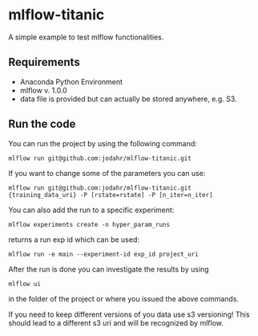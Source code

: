 # mlflow-titanic
A simple example to test mlflow functionalities.

## Requirements
- Anaconda Python Environment
- mlflow v. 1.0.0
- data file is provided but can actually be stored anywhere, e.g. S3.

## Run the code
You can run the project by using the following command:

`mlflow run git@github.com:jodahr/mlflow-titanic.git`

If you want to change some of the parameters you can use:

`mlflow run git@github.com:jodahr/mlflow-titanic.git {training_data_uri} -P [rstate=rstate] -P [n_iter=n_iter]`

You can also add the run to a specific experiment:

`mlflow experiments create -n hyper_param_runs`

returns a run exp id which can be used:

`mlflow run -e main --experiment-id exp_id project_uri`

After the run is done you can investigate the results by using

`mlflow ui`

in the folder of the project or where you issued the above commands.

If you need to keep different versions of you data use s3 versioning! This should lead to a different s3 uri
and will be recognized by mlflow.